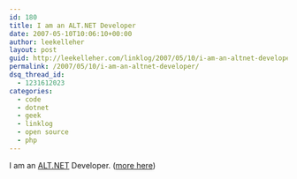 ```yaml
---
id: 180
title: I am an ALT.NET Developer
date: 2007-05-10T10:06:10+00:00
author: leekelleher
layout: post
guid: http://leekelleher.com/linklog/2007/05/10/i-am-an-altnet-developer/
permalink: /2007/05/10/i-am-an-altnet-developer/
dsq_thread_id:
  - 1231612023
categories:
  - code
  - dotnet
  - geek
  - linklog
  - open source
  - php
---
```

I am an [ALT.NET](http://laribee.com/blog/2007/04/10/altnet/) Developer. ([more here](http://weblogs.asp.net/jgalloway/archive/2007/05/02/are-you-alt-net.aspx))